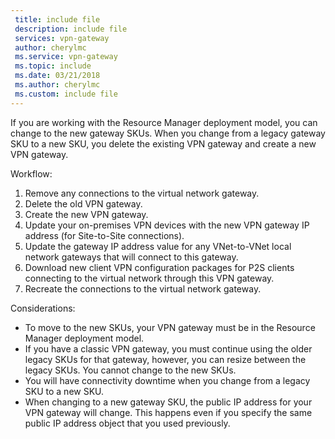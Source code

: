 ```yaml
---
 title: include file
 description: include file
 services: vpn-gateway
 author: cherylmc
 ms.service: vpn-gateway
 ms.topic: include
 ms.date: 03/21/2018
 ms.author: cherylmc
 ms.custom: include file
---
```


If you are working with the Resource Manager deployment model, you can change to the new gateway SKUs. When you change from a legacy gateway SKU to a new SKU, you delete the existing VPN gateway and create a new VPN gateway.

Workflow:

1. Remove any connections to the virtual network gateway.
2. Delete the old VPN gateway.
3. Create the new VPN gateway.
4. Update your on-premises VPN devices with the new VPN gateway IP address (for Site-to-Site connections).
5. Update the gateway IP address value for any VNet-to-VNet local network gateways that will connect to this gateway.
6. Download new client VPN configuration packages for P2S clients connecting to the virtual network through this VPN gateway.
7. Recreate the connections to the virtual network gateway.

Considerations:

* To move to the new SKUs, your VPN gateway must be in the Resource Manager deployment model.
* If you have a classic VPN gateway, you must continue using the older legacy SKUs for that gateway, however, you can resize between the legacy SKUs. You cannot change to the new SKUs.
* You will have connectivity downtime when you change from a legacy SKU to a new SKU.
* When changing to a new gateway SKU, the public IP address for your VPN gateway will change. This happens even if you specify the same public IP address object that you used previously.